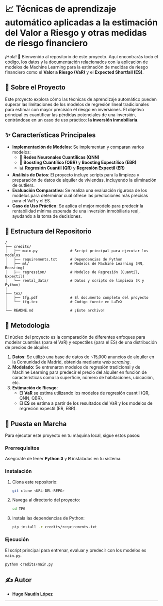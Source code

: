 # 📈 Técnicas de aprendizaje automático aplicadas a la estimación del Valor a Riesgo y otras medidas de riesgo financiero

¡Hola! 👋 Bienvenido al repositorio de este proyecto. Aquí encontrarás todo el código, los datos y la documentación relacionados con la aplicación de modelos de Machine Learning para la estimación de medidas de riesgo financiero como el **Valor a Riesgo (VaR)** y el **Expected Shortfall (ES)**.

## 🎯 Sobre el Proyecto

Este proyecto explora cómo las técnicas de aprendizaje automático pueden superar las limitaciones de los modelos de regresión lineal tradicionales para estimar con mayor precisión el riesgo en inversiones. El objetivo principal es cuantificar las pérdidas potenciales de una inversión, centrándose en un caso de uso práctico: **la inversión inmobiliaria**.

## ✨ Características Principales

- **Implementación de Modelos**: Se implementan y comparan varios modelos:
  - 🧠 **Redes Neuronales Cuantílicas (QNN)**
  - 🌲 **Boosting Cuantílico (QBR)** y **Boosting Expectílico (EBR)**
  - 📊 **Regresión Cuantil (QR)** y **Regresión Expectil (ER)**
- **Análisis de Datos**: El proyecto incluye scripts para la limpieza y preparación de datos de alquiler de viviendas, incluyendo la eliminación de outliers.
- **Evaluación Comparativa**: Se realiza una evaluación rigurosa de los modelos para determinar cuál ofrece las predicciones más precisas para el VaR y el ES.
- **Caso de Uso Práctico**: Se aplica el mejor modelo para predecir la rentabilidad mínima esperada de una inversión inmobiliaria real, ayudando a la toma de decisiones.

## 📁 Estructura del Repositorio

```
/
├── credits/
│   ├── main.py               # Script principal para ejecutar los modelos
│   ├── requirements.txt      # Dependencias de Python
│   ├── ml/                   # Modelos de Machine Learning (NN, Boosting)
│   ├── regression/           # Modelos de Regresión (Cuantil, Expectil)
│   └── rental_data/          # Datos y scripts de limpieza (R y Python)
│
├── tex/
│   ├── tfg.pdf               # El documento completo del proyecto
│   └── tfg.tex               # Código fuente en LaTeX
│
└── README.md                 # ¡Este archivo!
```

## 🧠 Metodología

El núcleo del proyecto es la comparación de diferentes enfoques para modelar cuantiles (para el VaR) y expectiles (para el ES) de una distribución de precios de alquiler.

1.  **Datos**: Se utilizó una base de datos de ~15,000 anuncios de alquiler en la Comunidad de Madrid, obtenida mediante *web scraping*.
2.  **Modelado**: Se entrenaron modelos de regresión tradicional y de Machine Learning para predecir el precio del alquiler en función de características como la superficie, número de habitaciones, ubicación, etc.
3.  **Estimación de Riesgo**:
    - El **VaR** se estima utilizando los modelos de regresión cuantil (QR, QNN, QBR).
    - El **ES** se estima a partir de los resultados del VaR y los modelos de regresión expectil (ER, EBR).

## 🚀 Puesta en Marcha

Para ejecutar este proyecto en tu máquina local, sigue estos pasos:

### Prerrequisitos

Asegúrate de tener **Python 3** y **R** instalados en tu sistema.

### Instalación

1.  Clona este repositorio:
    ```sh
    git clone <URL-DEL-REPO>
    ```
2.  Navega al directorio del proyecto:
    ```sh
    cd TFG
    ```
3.  Instala las dependencias de Python:
    ```sh
    pip install -r credits/requirements.txt
    ```

### Ejecución

El script principal para entrenar, evaluar y predecir con los modelos es `main.py`.

```sh
python credits/main.py
```

## ✍️ Autor

*   **Hugo Naudín López**

---